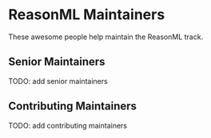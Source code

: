# ReasonML Maintainers

These awesome people help maintain the ReasonML track.

## Senior Maintainers

TODO: add senior maintainers

## Contributing Maintainers

TODO: add contributing maintainers
